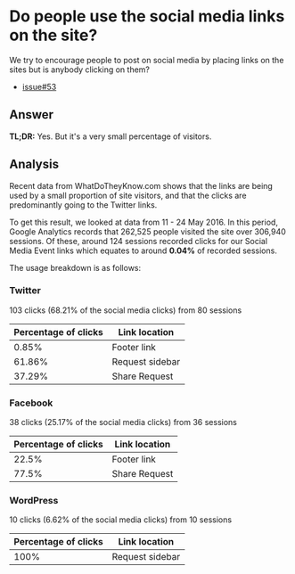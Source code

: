 # Do people use the social media links on the site?

We try to encourage people to post on social media by placing links on the sites
but is anybody clicking on them?

- [issue#53](https://github.com/mysociety/alaveteli-experiments/issues/53)

## Answer

**TL;DR:** Yes. But it's a very small percentage of visitors.

## Analysis

Recent data from WhatDoTheyKnow.com shows that the links are being used by a
small proportion of site visitors, and that the clicks are predominantly going to
the Twitter links.

To get this result, we looked at data from 11 - 24 May 2016. In this period,
Google Analytics records that 262,525 people visited the site over 306,940
sessions. Of these, around 124 sessions recorded clicks for our Social Media
Event links which equates to around **0.04%** of recorded sessions.

The usage breakdown is as follows:

### Twitter

103 clicks (68.21% of the social media clicks) from 80 sessions

Percentage of clicks | Link location
-------------------- | -------------
 0.85% | Footer link
61.86% | Request sidebar
37.29% | Share Request

### Facebook

38 clicks (25.17% of the social media clicks) from 36 sessions

Percentage of clicks | Link location
-------------------- | -------------
22.5% | Footer link
77.5% | Share Request


### WordPress

10 clicks (6.62% of the social media clicks) from 10 sessions

Percentage of clicks | Link location
-------------------- | -------------
100% | Request sidebar